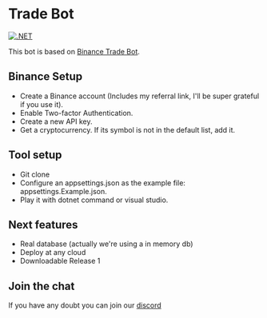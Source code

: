 # Trade Bot

[![.NET](https://github.com/dnl1/trade-bot/actions/workflows/build.yml/badge.svg)](https://github.com/dnl1/trade-bot/actions/workflows/build.yml)

This bot is based on [Binance Trade Bot](https://github.com/edeng23/binance-trade-bot).

## Binance Setup
- Create a Binance account (Includes my referral link, I'll be super grateful if you use it).
- Enable Two-factor Authentication.
- Create a new API key.
- Get a cryptocurrency. If its symbol is not in the default list, add it.

## Tool setup
- Git clone
- Configure an appsettings.json as the example file: appsettings.Example.json.
- Play it with dotnet command or visual studio.

## Next features
- Real database (actually we're using a in memory db)
- Deploy at any cloud
- Downloadable Release 1

## Join the chat
If you have any doubt you can join our [discord](https://discord.gg/vAV9sPhNSZ)
